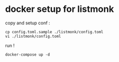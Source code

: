 # docker setup for listmonk

copy and setup conf :

    cp config.toml.sample ./listmonk/config.toml
    vi ./listmonk/config.toml

run !

    docker-compose up -d
